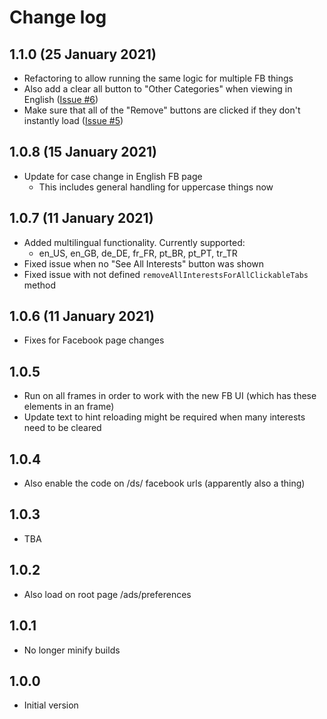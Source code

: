 # Change log

## 1.1.0 (25 January 2021)

- Refactoring to allow running the same logic for multiple FB things
- Also add a clear all button to "Other Categories" when viewing in English ([Issue #6](https://github.com/addshore/browser-facebook-advert-interest-cleaner/issues/5))
- Make sure that all of the "Remove" buttons are clicked if they don't instantly load ([Issue #5](https://github.com/addshore/browser-facebook-advert-interest-cleaner/issues/5))

## 1.0.8 (15 January 2021)

- Update for case change in English FB page
  - This includes general handling for uppercase things now

## 1.0.7 (11 January 2021)

- Added multilingual functionality. Currently supported:
  - en_US, en_GB, de_DE, fr_FR, pt_BR, pt_PT, tr_TR
- Fixed issue when no "See All Interests" button was shown
- Fixed issue with not defined `removeAllInterestsForAllClickableTabs` method

## 1.0.6 (11 January 2021)

- Fixes for Facebook page changes

## 1.0.5

- Run on all frames in order to work with the new FB UI (which has these elements in an frame)
- Update text to hint reloading might be required when many interests need to be cleared

## 1.0.4

- Also enable the code on /ds/ facebook urls (apparently also a thing)

## 1.0.3

- TBA

## 1.0.2

- Also load on root page /ads/preferences

## 1.0.1

- No longer minify builds

## 1.0.0

- Initial version
